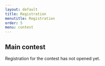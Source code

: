 ```yaml
---
layout: default
title: Registration
menutitle: Registration
order: 5
menu: contest
---
```


Main contest
------------

Registration for the contest has not opened yet.

